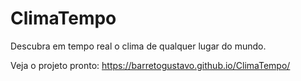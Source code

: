 # ClimaTempo
Descubra em tempo real o clima de qualquer lugar do mundo.

Veja o projeto pronto: https://barretogustavo.github.io/ClimaTempo/
